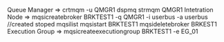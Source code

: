 Queue Manager =>
  crtmqm -u QMGR1
  dspmq
  strmqm QMGR1
Intetration Node =>
  mqsicreatebroker BRKTEST1 -q QMGR1 -i userbus -a userbus
  //created stoped
  mqsilist
  mqsistart BRKTEST1
  mqsideletebroker BRKEST1
  Execution Group =>
mqsicreateexecutiongroup BRKTEST1 -e EG_01